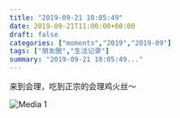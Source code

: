 ```yaml
---
title: "2019-09-21 10:05:49"
date: 2019-09-21T11:00:00+08:00
draft: false
categories: ["moments","2019","2019-09"]
tags: ["朋友圈","生活记录"]
summary: "2019-09-21 10:05:49..."
---
```


来到会理，吃到正宗的会理鸡火丝～

![Media 1](/Moments/photos/2019-09-21/201909211005490.jpg)

